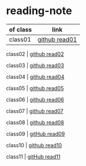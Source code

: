 # reading-note

 of class | link
--------- | ---
class01 | [github read01](https://qasembanyissa.github.io/reading-note/class01)

class02 | [github read02](https://qasembanyissa.github.io/reading-note/class02)

class03 | [github read03](https://qasembanyissa.github.io/reading-note/class03)

class04 | [github read04](https://qasembanyissa.github.io/reading-note/class04)

class05 | [github read05](https://qasembanyissa.github.io/reading-note/class05)

class06 | [github read06](https://qasembanyissa.github.io/reading-note/class06)

class07 | [github read07](https://qasembanyissa.github.io/reading-note/class07)

class08 | [github read08](https://qasembanyissa.github.io/reading-note/class08)

class09 | [gitHub read09](https://qasembanyissa.github.io/reading-note/class09)

class10 | [github read10](https://qasembanyissa.github.io/reading-note/class10)

class11 | [gitHub read11](https://qasembanyissa.github.io/reading-note/class11)
